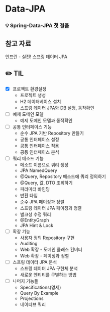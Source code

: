 # Data-JPA


### 💡 Spring-Data-JPA 첫 걸음


## 참고 자료

인프런 - 실전! 스프링 데이터 JPA


## ✏️ TIL

- [x]  프로젝트 환경설정
    - 프로젝트 생성
    - H2 데이터베이스 설치
    - 스프링 데이터 JPA와 DB 설정, 동작확인
- [ ]  예제 도메인 모델
    - 예제 도메인 모델과 동작확인
- [ ]  공통 인터페이스 기능
    - 순수 JPA 기반 Repository 만들기
    - 공통 인터페이스 설정
    - 공통 인터페이스 적용
    - 공통 인터페이스 분석
- [ ]  쿼리 메소드 기능
    - 메소드 이름으로 쿼리 생성
    - JPA NamedQuery
    - @Query, Repository 메소드에 쿼리 정의하기
    - @Query, 값, DTO 조회하기
    - 파라미터 바인딩
    - 반환 타입
    - 순수 JPA 페이징과 정렬
    - 스프링 데이터 JPA 페이징과 정렬
    - 벌크성 수정 쿼리
    - @EntityGraph
    - JPA Hint & Lock
- [ ]  확장 기능
    - 사용자 정의 Repository 구현
    - Auditing
    - Web 확장 - 도메인 클래스 컨버터
    - Web 확장 - 페이징과 정렬
- [ ]  스프링 데이터 JPA 분석
    - 스프링 데이터 JPA 구현체 분석
    - 새로운 엔티티를 구별하는 방법
- [ ]  나머지 기능들
    - Specifications(명세)
    - Query By Example
    - Projections
    - 네이티브 쿼리
